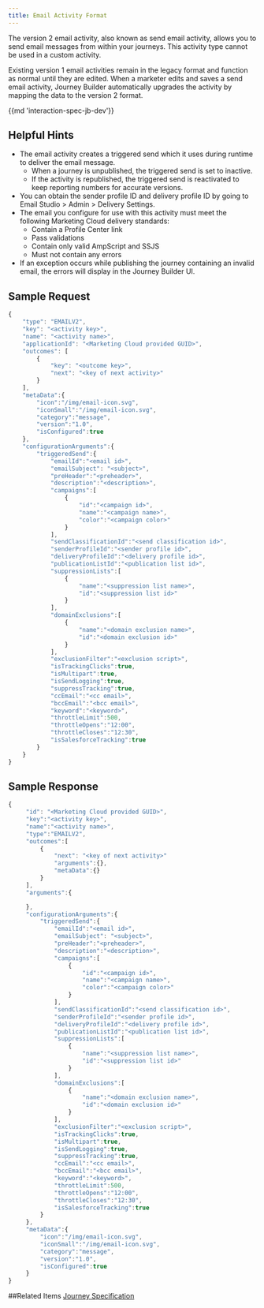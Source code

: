 ```yaml
---
title: Email Activity Format
---
```


The version 2 email activity, also known as send email activity, allows you to send email messages from within your journeys. This activity type cannot be used in a custom activity.

<div class="alert">Existing version 1 email activities remain in the legacy format and function as normal until they are edited. When a marketer edits and saves a send email activity, Journey Builder automatically upgrades the activity by mapping the data to the version 2 format.</div>

{{md 'interaction-spec-jb-dev'}}

## Helpful Hints
* The email activity creates a triggered send which it uses during runtime to deliver the email message.
  - When a journey is unpublished, the triggered send is set to inactive.
  - If the activity is republished, the triggered send is reactivated to keep reporting numbers for accurate versions.
* You can obtain the sender profile ID and delivery profile ID by going to Email Studio > Admin > Delivery Settings.
* The email you configure for use with this activity must meet the following Marketing Cloud delivery standards:
  - Contain a Profile Center link
  - Pass validations
  - Contain only valid AmpScript and SSJS
  - Must not contain any errors
* If an exception occurs while publishing the journey containing an invalid email, the errors will display in the Journey Builder UI.

## Sample Request
```js
{
    "type": "EMAILV2",
    "key": "<activity key>",
    "name": "<activity name>",
	"applicationId": "<Marketing Cloud provided GUID>",
    "outcomes": [
        {
            "key": "<outcome key>",
            "next": "<key of next activity>"
        }
    ],
    "metaData":{
        "icon":"/img/email-icon.svg",
        "iconSmall":"/img/email-icon.svg",
        "category":"message",
        "version":"1.0",
        "isConfigured":true
    },
    "configurationArguments":{
        "triggeredSend":{
            "emailId":"<email id>",
            "emailSubject": "<subject>",
            "preHeader":"<preheader>",
            "description":"<description>",
            "campaigns":[
                {
                    "id":"<campaign id>",
                    "name":"<campaign name>",
                    "color":"<campaign color>"
                }
            ],
            "sendClassificationId":"<send classification id>",
            "senderProfileId":"<sender profile id>",
            "deliveryProfileId":"<delivery profile id>",
            "publicationListId":"<publication list id>",
            "suppressionLists":[
                {
                    "name":"<suppression list name>",
                    "id":"<suppression list id>"
                }
            ],
            "domainExclusions":[
                {
                    "name":"<domain exclusion name>",
                    "id":"<domain exclusion id>"
                }
            ],
            "exclusionFilter":"<exclusion script>",
            "isTrackingClicks":true,
            "isMultipart":true,
            "isSendLogging":true,
            "suppressTracking":true,
            "ccEmail":"<cc email>",
            "bccEmail":"<bcc email>",
            "keyword":"<keyword>",
            "throttleLimit":500,
            "throttleOpens":"12:00",
            "throttleCloses":"12:30",
            "isSalesforceTracking":true
        }
    }
}

```

## Sample Response
```js
{
	 "id": "<Marketing Cloud provided GUID>",
     "key":"<activity key>",
     "name":"<activity name>",
     "type":"EMAILV2",
     "outcomes":[
         {
             "next": "<key of next activity>"
             "arguments":{},
             "metaData":{}
         }
     ],
     "arguments":{

     },
     "configurationArguments":{
         "triggeredSend":{
             "emailId":"<email id>",
             "emailSubject": "<subject>",
             "preHeader":"<preheader>",
             "description":"<description>",
             "campaigns":[
                 {
                     "id":"<campaign id>",
                     "name":"<campaign name>",
                     "color":"<campaign color>"
                 }
             ],
             "sendClassificationId":"<send classification id>",
             "senderProfileId":"<sender profile id>",
             "deliveryProfileId":"<delivery profile id>",
             "publicationListId":"<publication list id>",
             "suppressionLists":[
                 {
                     "name":"<suppression list name>",
                     "id":"<suppression list id>"
                 }
             ],
             "domainExclusions":[
                 {
                     "name":"<domain exclusion name>",
                     "id":"<domain exclusion id>"
                 }
             ],
             "exclusionFilter":"<exclusion script>",
             "isTrackingClicks":true,
             "isMultipart":true,
             "isSendLogging":true,
             "suppressTracking":true,
             "ccEmail":"<cc email>",
             "bccEmail":"<bcc email>",
             "keyword":"<keyword>",
             "throttleLimit":500,
             "throttleOpens":"12:00",
             "throttleCloses":"12:30",
             "isSalesforceTracking":true
         }
     },
     "metaData":{
         "icon":"/img/email-icon.svg",
         "iconSmall":"/img/email-icon.svg",
         "category":"message",
         "version":"1.0",
         "isConfigured":true
     }
}
```
##Related Items
[Journey Specification](getting-started-spec.htm)
